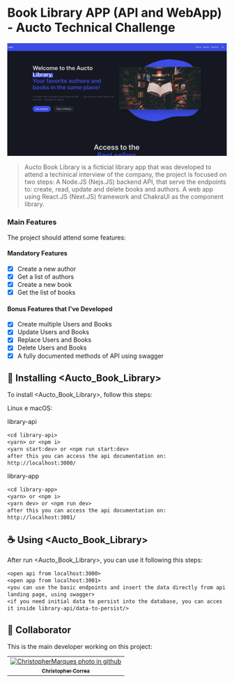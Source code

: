 # Book Library APP (API and WebApp) - Aucto Technical Challenge

<img src="readme-assets/print.png" alt="Library Web App">

> Aucto Book Library is a ficticial library app that was developed to attend a techinical interview of the company, the project is focused on two steps:
> A Node.JS (Nejs.JS) backend API, that serve the endpoints to: create, read, update and delete books and authors.
> A web app using React.JS (Next.JS) framework and ChakraUI as the component library.

### Main Features

The project should attend some features:

#### Mandatory Features

- [x] Create a new author
- [x] Get a list of authors
- [x] Create a new book
- [x] Get the list of books

#### Bonus Features that I've Developed

- [x] Create multiple Users and Books
- [x] Update Users and Books
- [x] Replace Users and Books
- [x] Delete Users and Books
- [x] A fully documented methods of API using swagger

## 🚀 Installing <Aucto_Book_Library>

To install <Aucto_Book_Library>, follow this steps:

Linux e macOS:

library-api

```
<cd library-api>
<yarn> or <npm i>
<yarn start:dev> or <npm run start:dev>
after this you can access the api documentation on: http://localhost:3000/
```

library-app

```
<cd library-app>
<yarn> or <npm i>
<yarn dev> or <npm run dev>
after this you can access the api documentation on: http://localhost:3001/
```

## ☕ Using <Aucto_Book_Library>

After run <Aucto_Book_Library>, you can use it following this steps:

```
<open api from localhost:3000>
<open app from localhost:3001>
<you can use the basic endpoints and insert the data directly from api landing page, using swagger>
<if you need initial data to persist into the database, you can acces it inside library-api/data-to-persist/>
```

## 🤝 Collaborator

This is the main developer working on this project:

<table>
  <tr>
    <td align="center">
      <a href="#">
        <img src="https://avatars.githubusercontent.com/u/40878232?s=400&u=386c5bdc0d1155e42c840d8caee4d48c046ed484&v=4" width="100px;" alt="ChristopherMarques photo in github"/><br>
        <sub>
          <b>Christopher Correa</b>
        </sub>
      </a>
    </td>
  </tr>
</table>
